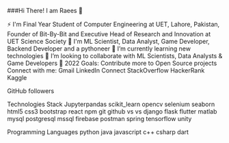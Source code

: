 ###Hi There! I am Raees 👋
                                                 



⚡ I'm Final Year Student of Computer Engineering at UET, Lahore, Pakistan, Founder of Bit-By-Bit and Executive Head of Research and Innovation at UET Science Society
🧩 I'm ML Scientist, Data Analyst, Game Developer, Backend Developer and a pythoneer
🌱 I’m currently learning new technologies
👯 I’m looking to collaborate with ML Scientists, Data Analysts & Game Developers
🥅 2022 Goals: Contribute more to Open Source projects
Connect with me:
Gmail LinkedIn Connect StackOverflow HackerRank Kaggle

GitHub followers 

Technologies Stack
Jupyterpandas scikit_learn opencv selenium seaborn html5 css3 bootstrap react npm git github vs vs django flask flutter matlab mysql postgresql mssql firebase postman spring tensorflow unity

Programming Languages
python java javascript c++ csharp dart 
